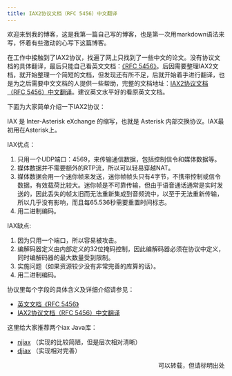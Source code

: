 ```yaml
---
title: IAX2协议文档（RFC 5456）中文翻译
---
```


欢迎来到我的博客，这是我第一篇自己写的博客，也是第一次用markdown语法来写，怀着有些激动的心写下这篇博客。<br>

在工作中接触到了IAX2协议，找遍了网上只找到了一些中文的论文。没有协议文档的具体翻译，最后只能自己看英文文档：[《RFC 5456》](https://tools.ietf.org/html/rfc5456)。后因需要整理IAX2文档，就开始整理一个简短的文档，但发现还有所不足，后就开始着手进行翻译，也是为之后需要中文文档的人提供一些帮助，完整的文档地址：[IAX2协议文档（RFC 5456）中文翻译](https://download.csdn.net/download/nosecure/10410387)。建议英文水平好的看原英文文档。<br>

下面为大家简单介绍一下IAX2协议：<br>

IAX 是 Inter-Asterisk eXchange 的缩写，也就是 Asterisk 内部交换协议。IAX最初用在Asterisk上。

IAX优点：
1. 只用一个UDP端口：4569，来传输通信数据，包括控制信令和媒体数据等。
2. 媒体数据并不需要额外的RTP流，所以可以轻易穿越NAT。
3. 媒体数据会用一个迷你帧来发送，迷你帧帧头只有4字节，不携带控制或信令数据，有效载荷比较大。迷你帧是不可靠传输，但由于语音通话通常是实时发送的，因此丢失的帧太旧而无法重新集成到音频流中，以至于无法重新传输，所以几乎没有影响，而且每65.536秒需要重置时间标志。
4. 用二进制编码。

IAX缺点:
1. 因为只用一个端口，所以容易被攻击。
2. 编解码器定义由内部定义的32位掩码控制，因此编解码器必须在协议中定义，同时编解码器的最大数量受到限制。
3. 实施问题（如果资源较少没有非常完善的库算的话）。
4. 用二进制编码。

协议里每个字段的具体含义及详细介绍请参见：
* [英文文档《RFC 5456》](https://tools.ietf.org/html/rfc5456)
* [IAX2协议文档（RFC 5456）中文翻译](https://download.csdn.net/download/nosecure/10410387)

这里给大家推荐两个iax Java库：
* [njiax](https://code.google.com/archive/p/njiax/downloads) （实现的比较简陋，但是层次相对清晰）
* [djiax](https://github.com/misternerd/djiax) （实现相对完善）

<p align="right">可以转载，但请标明出处</p>

